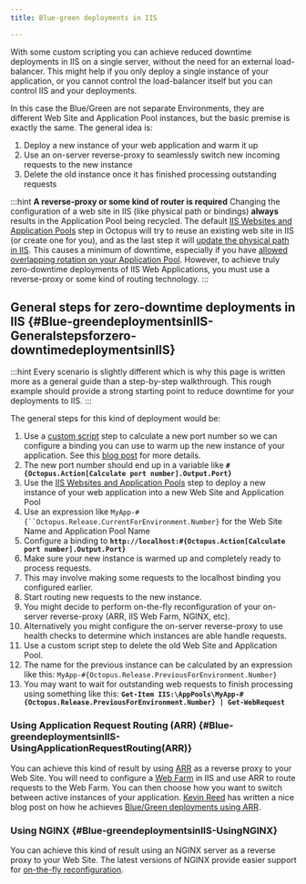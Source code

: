 ```yaml
---
title: Blue-green deployments in IIS

---
```



With some custom scripting you can achieve reduced downtime deployments in IIS on a single server, without the need for an external load-balancer. This might help if you only deploy a single instance of your application, or you cannot control the load-balancer itself but you can control IIS and your deployments.


In this case the Blue/Green are not separate Environments, they are different Web Site and Application Pool instances, but the basic premise is exactly the same. The general idea is:

1. Deploy a new instance of your web application and warm it up
2. Use an on-server reverse-proxy to seamlessly switch new incoming requests to the new instance
3. Delete the old instance once it has finished processing outstanding requests


:::hint
**A reverse-proxy or some kind of router is required**
Changing the configuration of a web site in IIS (like physical path or bindings) **always** results in the Application Pool being recycled. The default [IIS Websites and Application Pools](/docs/deploying-applications/iis-websites-and-application-pools.md) step in Octopus will try to reuse an existing web site in IIS (or create one for you), and as the last step it will [update the physical path in IIS](https://github.com/OctopusDeploy/Calamari/blob/master/source/Calamari/Scripts/Octopus.Features.IISWebSite_BeforePostDeploy.ps1). This causes a minimum of downtime, especially if you have [allowed overlapping rotation on your Application Pool](https://msdn.microsoft.com/en-us/library/microsoft.web.administration.applicationpoolrecycling.disallowoverlappingrotation(v=vs.90).aspx). However, to achieve truly zero-downtime deployments of IIS Web Applications, you must use a reverse-proxy or some kind of routing technology.
:::

## General steps for zero-downtime deployments in IIS {#Blue-greendeploymentsinIIS-Generalstepsforzero-downtimedeploymentsinIIS}

:::hint
Every scenario is slightly different which is why this page is written more as a general guide than a step-by-step walkthrough. This rough example should provide a strong starting point to reduce downtime for your deployments to IIS.
:::


The general steps for this kind of deployment would be:

1. Use a [custom script](/docs/deploying-applications/custom-scripts/index.md) step to calculate a new port number so we can configure a binding you can use to warm up the new instance of your application. See this [blog post](https://octopus.com/blog/changing-website-port-on-each-deployment) for more details.
 1. The new port number should end up in a variable like **`#{Octopus.Action[Calculate port number].Output.Port}`**
2. Use the [IIS Websites and Application Pools](/docs/deploying-applications/iis-websites-and-application-pools.md) step to deploy a new instance of your web application into a new Web Site and Application Pool
 1. Use an expression like `MyApp-#{``Octopus.Release.CurrentForEnvironment.Number}` for the Web Site Name and Application Pool Name
 2. Configure a binding to **`http://localhost:#{Octopus.Action[Calculate port number].Output.Port}`**
3. Make sure your new instance is warmed up and completely ready to process requests.
 1. This may involve making some requests to the localhost binding you configured earlier.
4. Start routing new requests to the new instance.
 1. You might decide to perform on-the-fly reconfiguration of your on-server reverse-proxy (ARR, IIS Web Farm, NGINX, etc).
 2. Alternatively you might configure the on-server reverse-proxy to use health checks to determine which instances are able handle requests.
5. Use a custom script step to delete the old Web Site and Application Pool.
 1. The name for the previous instance can be calculated by an expression like this: `MyApp-#{Octopus.Release.PreviousForEnvironment.Number}`
 2. You may want to wait for outstanding web requests to finish processing using something like this: **`Get-Item IIS:\AppPools\MyApp-#{Octopus.Release.PreviousForEnvironment.Number} | Get-WebRequest`**


### Using Application Request Routing (ARR) {#Blue-greendeploymentsinIIS-UsingApplicationRequestRouting(ARR)}


You can achieve this kind of result by using [ARR](https://www.iis.net/downloads/microsoft/application-request-routing) as a reverse proxy to your Web Site. You will need to configure a [Web Farm](https://www.iis.net/learn/web-hosting/scenario-build-a-web-farm-with-iis-servers/overview-build-a-web-farm-with-iis-servers) in IIS and use ARR to route requests to the Web Farm. You can then choose how you want to switch between active instances of your application. [Kevin Reed](https://kevinareed.com/) has written a nice blog post on how he achieves [Blue/Green deployments using ARR](https://kevinareed.com/2015/11/07/how-to-deploy-anything-in-iis-with-zero-downtime-on-a-single-server/).

### Using NGINX {#Blue-greendeploymentsinIIS-UsingNGINX}


You can achieve this kind of result using an NGINX server as a reverse proxy to your Web Site. The latest versions of NGINX provide easier support for [on-the-fly reconfiguration](https://www.nginx.com/products/on-the-fly-reconfiguration/).
